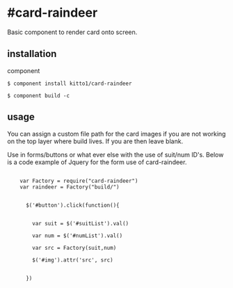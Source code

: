#card-raindeer
=============

Basic component to render card onto screen.


## installation

component

```
$ component install kitto1/card-raindeer
```
```
$ component build -c
```

## usage

You can assign a custom file path for the card images if you are not working on the top layer where build lives. If you are then leave blank. 

 Use in forms/buttons or what ever else with the use of suit/num ID's. Below is a code example of Jquery for the form use of card-raindeer. 

```jquery

    var Factory = require("card-raindeer")
    var raindeer = Factory("build/")
    

      $('#button').click(function(){


        var suit = $('#suitList').val()

        var num = $('#numList').val()
        
        var src = Factory(suit,num)

        $('#img').attr('src', src)


      })
```